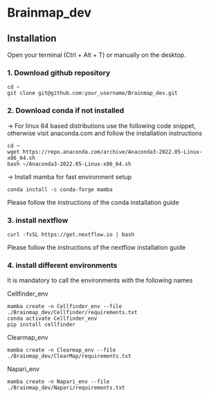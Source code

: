 # Brainmap_dev
## Installation

Open your terminal (Ctrl + Alt + T) or manually on the desktop.

### 1. Download github repository

```
cd ~
git clone git@github.com:your_username/Brainmap_dev.git
```

### 2. Download conda if not installed
  -> For linux 64 based distributions use the following code snippet, otherwise visit anaconda.com and follow the installation instructions

```
cd ~
wget https://repo.anaconda.com/archive/Anaconda3-2022.05-Linux-x86_64.sh
bash ~/Anaconda3-2022.05-Linux-x86_64.sh
```
  -> Install mamba for fast environment setup

```
conda install -c conda-forge mamba
```

Please follow the instructions of the conda installation guide

### 3. install nextflow 

```
curl -fsSL https://get.nextflow.io | bash
```
Please follow the instructions of the nextflow installation guide

### 4. install different environments

It is mandatory to call the environments with the following names

Cellfinder_env
```
mamba create -n Cellfinder_env --file ./Brainmap_dev/Cellfinder/requirements.txt
conda activate Cellfinder_env
pip install cellfinder
```

Clearmap_env
```
mamba create -n Clearmap_env --file ./Brainmap_dev/ClearMap/requirements.txt
```

Napari_env
```
mamba create -n Napari_env --file ./Brainmap_dev/Napari/requirements.txt
```
